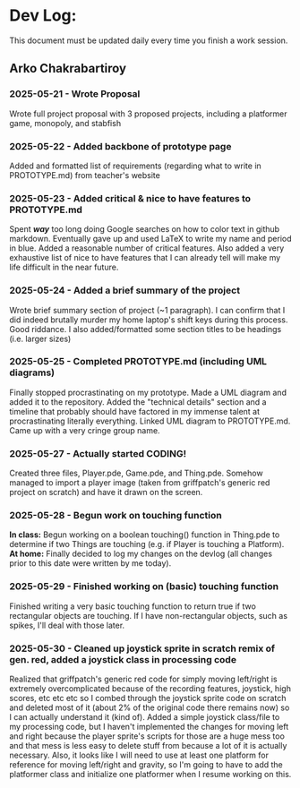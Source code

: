 # Dev Log:

This document must be updated daily every time you finish a work session.

## Arko Chakrabartiroy

### 2025-05-21 - Wrote Proposal
Wrote full project proposal with 3 proposed projects, including a platformer game, monopoly, and stabfish

### 2025-05-22 - Added backbone of prototype page
Added and formatted list of requirements (regarding what to write in PROTOTYPE.md) from teacher's website 

### 2025-05-23 - Added critical & nice to have features to PROTOTYPE.md
Spent _**way**_ too long doing Google searches on how to color text in github markdown. Eventually gave up and used LaTeX to write my name and period in blue. Added a reasonable number of critical features. Also added a very exhaustive list of nice to have features that I can already tell will make my life difficult in the near future.

### 2025-05-24 - Added a brief summary of the project
Wrote brief summary section of project (~1 paragraph). I can confirm that I did indeed brutally murder my home laptop's shift keys during this process. Good riddance. I also added/formatted some section titles to be headings (i.e. larger sizes)

### 2025-05-25 - Completed PROTOTYPE.md (including UML diagrams)
Finally stopped procrastinating on my prototype. Made a UML diagram and added it to the repository. Added the "technical details" section and a timeline that probably should have factored in my immense talent at procrastinating literally everything. Linked UML diagram to PROTOTYPE.md. Came up with a very cringe group name.

### 2025-05-27 - Actually started CODING!
Created three files, Player.pde, Game.pde, and Thing.pde. Somehow managed to import a player image (taken from griffpatch's generic red project on scratch) and have it drawn on the screen.

### 2025-05-28 - Begun work on touching function
**In class:** Begun working on a boolean touching() function in Thing.pde to determine if two Things are touching (e.g. if Player is touching a Platform).   
**At home:** Finally decided to log my changes on the devlog (all changes prior to this date were written by me today). 

### 2025-05-29 - Finished working on (basic) touching function
Finished writing a very basic touching function to return true if two rectangular objects are touching. If I have non-rectangular objects, such as spikes, I'll deal with those later.

### 2025-05-30 - Cleaned up joystick sprite in scratch remix of gen. red, added a joystick class in processing code
Realized that griffpatch's generic red code for simply moving left/right is extremely overcomplicated because of the recording features, joystick, high scores, etc etc etc so I combed through the joystick sprite code on scratch and deleted most of it (about 2% of the original code there remains now) so I can actually understand it (kind of). Added a simple joystick class/file to my processing code, but I haven't implemented the changes for moving left and right because the player sprite's scripts for those are a huge mess too and that mess is less easy to delete stuff from because a lot of it is actually necessary. Also, it looks like I will need to use at least one platform for reference for moving left/right and gravity, so I'm going to have to add the platformer class and initialize one platformer when I resume working on this.
